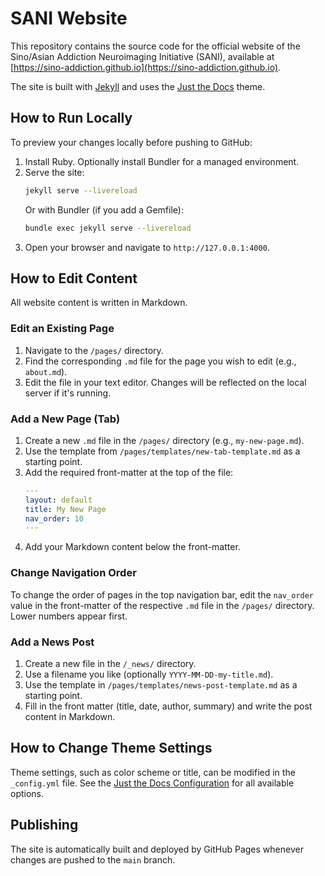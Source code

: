 <!--
If you plan to use a custom domain like sani-initiative.org, create a file named CNAME in the root of this repository and add the domain name on a single line.
Example:
sani-initiative.org
-->

# SANI Website

This repository contains the source code for the official website of the Sino/Asian Addiction Neuroimaging Initiative (SANI), available at [https://sino-addiction.github.io](https://sino-addiction.github.io).

The site is built with [Jekyll](https://jekyllrb.com/) and uses the [Just the Docs](https://just-the-docs.github.io/just-the-docs/) theme.

## How to Run Locally

To preview your changes locally before pushing to GitHub:

1.  Install Ruby. Optionally install Bundler for a managed environment.
2.  Serve the site:
    ```bash
    jekyll serve --livereload
    ```
    Or with Bundler (if you add a Gemfile):
    ```bash
    bundle exec jekyll serve --livereload
    ```
3.  Open your browser and navigate to `http://127.0.0.1:4000`.

## How to Edit Content

All website content is written in Markdown.

### Edit an Existing Page

1.  Navigate to the `/pages/` directory.
2.  Find the corresponding `.md` file for the page you wish to edit (e.g., `about.md`).
3.  Edit the file in your text editor. Changes will be reflected on the local server if it's running.

### Add a New Page (Tab)

1.  Create a new `.md` file in the `/pages/` directory (e.g., `my-new-page.md`).
2.  Use the template from `/pages/templates/new-tab-template.md` as a starting point.
3.  Add the required front-matter at the top of the file:
    ```yaml
    ---
    layout: default
    title: My New Page
    nav_order: 10
    ---
    ```
4.  Add your Markdown content below the front-matter.

### Change Navigation Order

To change the order of pages in the top navigation bar, edit the `nav_order` value in the front-matter of the respective `.md` file in the `/pages/` directory. Lower numbers appear first.

### Add a News Post

1.  Create a new file in the `/_news/` directory.
2.  Use a filename you like (optionally `YYYY-MM-DD-my-title.md`).
3.  Use the template in `/pages/templates/news-post-template.md` as a starting point.
4.  Fill in the front matter (title, date, author, summary) and write the post content in Markdown.

## How to Change Theme Settings

Theme settings, such as color scheme or title, can be modified in the `_config.yml` file. See the [Just the Docs Configuration](https://just-the-docs.github.io/just-the-docs/docs/configuration/) for all available options.

## Publishing

The site is automatically built and deployed by GitHub Pages whenever changes are pushed to the `main` branch.
